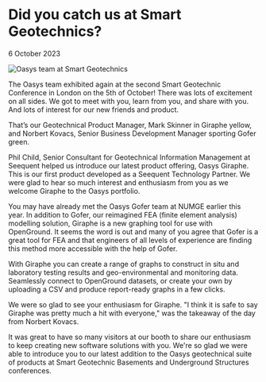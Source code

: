 # Did you catch us at Smart Geotechnics?
6 October 2023 

![Oasys team at Smart Geotechnics](https://b2c-templates-arup.s3-eu-west-1.amazonaws.com/gofer/Smart_Geo_Image_Gofer.svg)

The Oasys team exhibited again at the second Smart Geotechnic Conference in London on the 5th of October! There was lots of excitement on all sides. We got to meet with you, learn from you, and share with you. And lots of interest for our new friends and product. 

That’s our Geotechnical Product Manager, Mark Skinner in Giraphe yellow, and Norbert Kovacs, Senior Business Development Manager sporting Gofer green.

Phil Child, Senior Consultant for Geotechnical Information Management at Seequent helped us introduce our latest product offering, Oasys Giraphe. This is our first product developed as a Seequent Technology Partner. We were glad to hear so much interest and enthusiasm from you as we welcome Giraphe to the Oasys portfolio.

You may have already met the Oasys Gofer team at NUMGE earlier this year. In addition to Gofer, our reimagined FEA (finite element analysis) modelling solution, Giraphe is a new graphing tool for use with OpenGround. It seems the word is out and many of you agree that Gofer is a great tool for FEA and that engineers of all levels of experience are finding this method more accessible with the help of Gofer. 

With Giraphe you can create a range of graphs to construct in situ and laboratory testing results and geo-environmental and monitoring data. Seamlessly connect to OpenGround datasets, or create your own by uploading a CSV and produce report-ready graphs in a few clicks. 

We were so glad to see your enthusiasm for Giraphe. "I think it is safe to say Giraphe was pretty much a hit with everyone," was the takeaway of the day from Norbert Kovacs. 

It was great to have so many visitors at our booth to share our enthusiasm to keep creating new software solutions with you. We're so glad we were able to introduce you to our latest addition to the Oasys geotechnical suite of products at Smart Geotechnic Basements and Underground Structures conferences. 